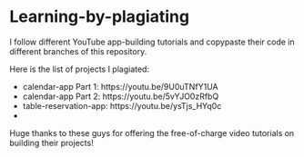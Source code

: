 # Learning-by-plagiating

I follow different YouTube app-building tutorials and copypaste their code in different branches of this repository.

Here is the list of projects I plagiated:

<ul>
  <li>calendar-app Part 1: https://youtu.be/9U0uTNfY1UA</li>
  <li>calendar-app Part 2: https://youtu.be/5vYJO0zRfbQ</li>
  <li>table-reservation-app: https://youtu.be/ysTjs_HYq0c</li>
  <li></li>
</ul>

Huge thanks to these guys for offering the free-of-charge video tutorials on building their projects!
